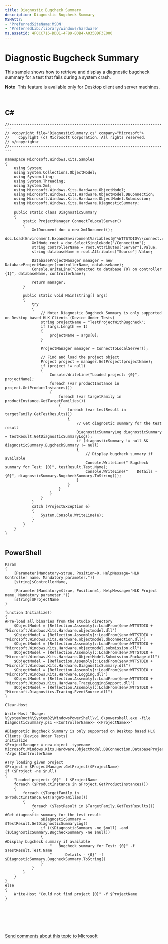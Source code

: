 ```yaml
---
title: Diagnostic Bugcheck Summary
description: Diagnostic Bugcheck Summary
MSHAttr:
- 'PreferredSiteName:MSDN'
- 'PreferredLib:/library/windows/hardware'
ms.assetid: 4F0CC716-DDD1-4F89-B0B4-A035BDF3E000
---
```


# Diagnostic Bugcheck Summary


This sample shows how to retrieve and display a diagnostic bugcheck summary for a test that fails during a system crash.

**Note**  This feature is available only for Desktop client and server machines.

 

## <span id="C_"></span><span id="c_"></span>**C#**


``` syntax
//-----------------------------------------------------------------------
// <copyright file="DiagnosticSummary.cs" company="Microsoft">
//    Copyright (c) Microsoft Corporation. All rights reserved.
// </copyright>
//-----------------------------------------------------------------------

namespace Microsoft.Windows.Kits.Samples
{
    using System;
    using System.Collections.ObjectModel;
    using System.Linq;
    using System.Threading;
    using System.Xml;
    using Microsoft.Windows.Kits.Hardware.ObjectModel;
    using Microsoft.Windows.Kits.Hardware.ObjectModel.DBConnection;
    using Microsoft.Windows.Kits.Hardware.ObjectModel.Submission;
    using Microsoft.Windows.Kits.Hardware.DiagnosticSummary;

    public static class DiagnosticSummary
    {
        static ProjectManager ConnectToLocalServer()
        {
            XmlDocument doc = new XmlDocument();
            doc.Load(Environment.ExpandEnvironmentVariables(@"%WTTSTDIO%\\connect.xml"));
            XmlNode root = doc.SelectSingleNode("/Connection");
            string controllerName = root.Attributes["Server"].Value;
            string databaseName = root.Attributes["Source"].Value;

            DatabaseProjectManager manager = new DatabaseProjectManager(controllerName, databaseName);
            Console.WriteLine("Connected to database {0} on controller {1}", databaseName, controllerName);

            return manager;
        }

        public static void Main(string[] args)
        {
            try
            {
                // Note: Diagnostic Bugcheck Summary is only supported on Desktop based HLK Clients (Device Under Tests)
                string projectName = "TestProjectWithBugcheck";
                if (args.Length == 1)
                {
                    projectName = args[0];
                }

                ProjectManager manager = ConnectToLocalServer();

                // Find and load the project object
                Project project = manager.GetProject(projectName);
                if (project != null)
                {
                    Console.WriteLine("Loaded project: {0}", projectName);
                    foreach (var productInstance in project.GetProductInstances())
                    {
                        foreach (var targetFamily in productInstance.GetTargetFamilies())
                        {
                            foreach (var testResult in targetFamily.GetTestResults())
                            {
                                // Get diagnostic summary for the test result
                                DiagnosticSummaryLog diagnosticSummary = testResult.GetDiagnosticSummaryLog();
                                if (diagnosticSummary != null && diagnosticSummary.BugcheckSummary != null)
                                {
                                    // Display bugcheck summary if available
                                    Console.WriteLine(" Bugcheck summary for Test: {0}", testResult.Test.Name);
                                    Console.WriteLine("    Details - {0}", diagnosticSummary.BugcheckSummary.ToString());
                                }
                            }
                        }
                    }
                }
            }
            catch (ProjectException e)
            {
                System.Console.WriteLine(e);
            }
        }
    }
}
        
```

## <span id="PowerShell"></span><span id="powershell"></span><span id="POWERSHELL"></span>**PowerShell**


``` syntax
Param
(
    [Parameter(Mandatory=$true, Position=0, HelpMessage="HLK Controller name. Mandatory parameter.")]
    [string]$ControllerName,

    [Parameter(Mandatory=$true, Position=1, HelpMessage="HLK Project name. Mandatory parameter.")]
    [string]$ProjectName
)

function Initialize()
{
#Pre-load all binaries from the studio directory
    $ObjectModel = [Reflection.Assembly]::LoadFrom($env:WTTSTDIO + "Microsoft.Windows.Kits.Hardware.objectmodel.dll")
    $ObjectModel = [Reflection.Assembly]::LoadFrom($env:WTTSTDIO + "Microsoft.Windows.Kits.Hardware.objectmodel.dbconnection.dll")
    $ObjectModel = [Reflection.Assembly]::LoadFrom($env:WTTSTDIO + "Microsoft.Windows.Kits.Hardware.objectmodel.submission.dll")    
    $ObjectModel = [Reflection.Assembly]::LoadFrom($env:WTTSTDIO + "Microsoft.Windows.Kits.Hardware.ObjectModel.Submission.Package.dll")
    $ObjectModel = [Reflection.Assembly]::LoadFrom($env:WTTSTDIO + "Microsoft.Windows.Kits.Hardware.DiagnosticSummary.dll")
    $ObjectModel = [Reflection.Assembly]::LoadFrom($env:WTTSTDIO + "Microsoft.Windows.Kits.Hardware.Logging.dll")
    $ObjectModel = [Reflection.Assembly]::LoadFrom($env:WTTSTDIO + "Microsoft.Windows.Kits.Hardware.TraceLoggingSupport.dll")
    $ObjectModel = [Reflection.Assembly]::LoadFrom($env:WTTSTDIO + "Microsoft.Diagnostics.Tracing.EventSource.dll")
}

Clear-Host

Write-Host "Usage: %SystemRoot%\System32\WindowsPowerShell\v1.0\powershell.exe -file DiagnosticSummary.ps1 <<ControllerName>> <<ProjectName>>"

#Diagnostic Bugcheck Summary is only supported on Desktop based HLK Clients (Device Under Tests)
Initialize
$ProjectManager = new-object -typename Microsoft.Windows.Kits.Hardware.ObjectModel.DBConnection.DatabaseProjectManager -Args $ControllerName

#Try loading given project
$Project = $ProjectManager.GetProject($ProjectName)
if ($Project -ne $null)
{
    "Loaded project: {0}" -f $ProjectName
    foreach ($ProductInstance in $Project.GetProductInstances())
    {
        foreach ($TargetFamily in $ProductInstance.GetTargetFamilies())
        {
            foreach ($TestResult in $TargetFamily.GetTestResults())
            {
#Get diagnostic summary for the test result
                $DiagnosticSummary = $TestResult.GetDiagnosticSummaryLog()
                if (($DiagnosticSummary -ne $null) -and ($DiagnosticSummary.BugcheckSummary -ne $null))
                {
#Display bugcheck summary if available
                    "   Bugcheck summary for Test: {0}" -f $TestResult.Test.Name
                    "      Details - {0}" -f $DiagnosticSummary.BugcheckSummary.ToString()
                }           
            }
        }
    }
}
else
{
    Write-Host "Could not find project {0}" -f $ProjectName
}

                
```

 

 

[Send comments about this topic to Microsoft](mailto:wsddocfb@microsoft.com?subject=Documentation%20feedback%20%5Bp_hlk_om\p_hlk_om%5D:%20Diagnostic%20Bugcheck%20Summary%20%20RELEASE:%20%288/1/2017%29&body=%0A%0APRIVACY%20STATEMENT%0A%0AWe%20use%20your%20feedback%20to%20improve%20the%20documentation.%20We%20don't%20use%20your%20email%20address%20for%20any%20other%20purpose,%20and%20we'll%20remove%20your%20email%20address%20from%20our%20system%20after%20the%20issue%20that%20you're%20reporting%20is%20fixed.%20While%20we're%20working%20to%20fix%20this%20issue,%20we%20might%20send%20you%20an%20email%20message%20to%20ask%20for%20more%20info.%20Later,%20we%20might%20also%20send%20you%20an%20email%20message%20to%20let%20you%20know%20that%20we've%20addressed%20your%20feedback.%0A%0AFor%20more%20info%20about%20Microsoft's%20privacy%20policy,%20see%20http://privacy.microsoft.com/en-us/default.aspx. "Send comments about this topic to Microsoft")




